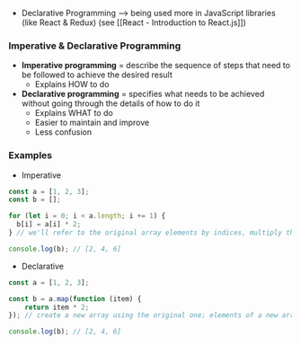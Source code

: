 * Declarative Programming --> being used more in JavaScript libraries (like React & Redux) (see [[React - Introduction to React.js]])

### Imperative & Declarative Programming

* **Imperative programming** = describe the sequence of steps that need to be followed to achieve the desired result
	* Explains HOW to do
* **Declarative programming** = specifies what needs to be achieved without going through the details of how to do it
	* Explains WHAT to do 
	* Easier to maintain and improve 
	* Less confusion

### Examples
* Imperative
```js
const a = [1, 2, 3];
const b = [];

for (let i = 0; i < a.length; i += 1) {
  b[i] = a[i] * 2;
} // we'll refer to the original array elements by indices, multiply them by 2, and write the result in a new array 

console.log(b); // [2, 4, 6] 
```

* Declarative
```js
const a = [1, 2, 3];

const b = a.map(function (item) {
    return item * 2;
}); // create a new array using the original one; elements of a new array have to be the original array elements multiplied by 2

console.log(b); // [2, 4, 6] 
```

